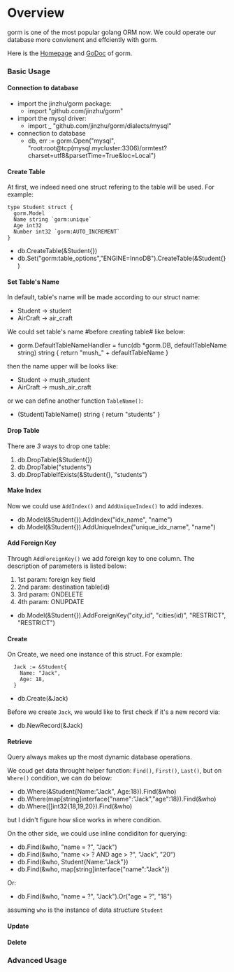 Overview
==========
gorm is one of the most popular golang ORM now. We could operate our database more convienent and effciently with gorm.

Here is the [Homepage](github.com/jinzhu/gorm) and [GoDoc](https://godoc.org/github.com/jinzhu/gorm) of gorm.

### Basic Usage

#### Connection to database

* import the jinzhu/gorm package:
  * import "github.com/jinzhu/gorm"
* import the mysql driver:
  * import _ "github.com/jinzhu/gorm/dialects/mysql"
* connection to database
  * db, err := gorm.Open("mysql", "root:root@tcp(mysql.mycluster:3306)/ormtest?charset=utf8&parsetTime=True&loc=Local")
  
#### Create Table

At first, we indeed need one struct refering to the table will be used. For example:

```golang
type Student struct {
  gorm.Model
  Name string `gorm:unique`
  Age int32
  Number int32 `gorm:AUTO_INCREMENT`
}
```

* db.CreateTable(&Student{})
* db.Set("gorm:table_options","ENGINE=InnoDB").CreateTable(&Student{})

#### Set Table's Name

In default, table's name will be made according to our struct name:

* Student -> student
* AirCraft -> air_craft

We could set table's name #before creating table# like below: 

* gorm.DefaultTableNameHandler = func(db *gorm.DB, defaultTableName string) string {
    return "mush_" + defaultTableName
  }

then the name upper will be looks like:

* Student -> mush_student
* AirCraft -> mush_air_craft

or we can define another function `TableName()`:

* (Student)TableName() string {
    return "students"
  }


#### Drop Table

There are *3* ways to drop one table:

1. db.DropTable(&Student{})
2. db.DropTable("students")
3. db.DropTableIfExists(&Student{}, "students")

#### Make Index

Now we could use `AddIndex()` and `AddUniqueIndex()` to add indexes.

* db.Model(&Student{}).AddIndex("idx_name", "name")
* db.Model(&Student{}).AddUniqueIndex("unique_idx_name", "name")

#### Add Foreign Key

Through `AddForeignKey()` we add foreign key to one column. The description of parameters is listed below:

1. 1st param: foreign key field
2. 2nd param: destination table(id)
3. 3rd param: ONDELETE
4. 4th param: ONUPDATE

* db.Model(&Student{}).AddForeignKey("city_id", "cities(id)", "RESTRICT", "RESTRICT")

#### Create

On Create, we need one instance of this struct. For example:

```golang
  Jack := &Student{
    Name: "Jack",
    Age: 18,
  }
```

* db.Create(&Jack)

Before we create `Jack`, we would like to first check if it's a new record via:

* db.NewRecord(&Jack) 

#### Retrieve

Query always makes up the most dynamic database operations.

We coud get data throught helper function: `Find()`, `First()`, `Last()`, but on `Where()` condition, we can do below:

* db.Where(&Student{Name:"Jack", Age:18}).Find(&who)
* db.Where(map[string]interface{"name":"Jack","age":18}).Find(&who)
* db.Where([]int32{18,19,20}).Find(&who)

but I didn't figure how slice works in where condition.

On the other side, we could use inline condiditon for querying:

* db.Find(&who, "name = ?", "Jack")
* db.Find(&who, "name <> ? AND age > ?", "Jack", "20")
* db.Find(&who, Student{Name:"Jack"})
* db.Find(&who, map[string]interface{"name":"Jack"})

Or:

* db.Find(&who, "name = ?", "Jack").Or("age = ?", "18")

assuming `who` is the instance of data structure `Student`

#### Update

#### Delete

### Advanced Usage
